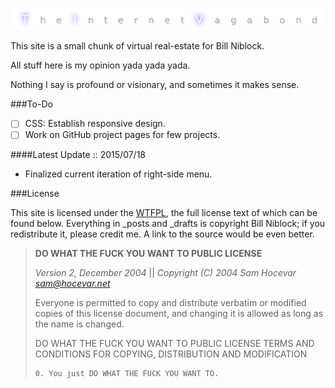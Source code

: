 ![The Internet Vagabond](src/images/TIV_GitHub_Readme.png)

This site is a small chunk of virtual real-estate for Bill Niblock.

All stuff here is my opinion yada yada yada.

Nothing I say is profound or visionary, and sometimes it makes sense.

###To-Do
* [ ] CSS: Establish responsive design.
* [ ] Work on GitHub project pages for few projects.

####Latest Update :: 2015/07/18
* Finalized current iteration of right-side menu.

###License

This site is licensed under the [WTFPL](http://www.wtfpl.net/), the full license
text of which can be found below. Everything in \_posts and \_drafts is
copyright Bill Niblock; if you redistribute it, please credit me. A link to the
source would be even better.

> **DO WHAT THE FUCK YOU WANT TO PUBLIC LICENSE**
>
> _Version 2, December 2004_ || 
> _Copyright (C) 2004 Sam Hocevar <sam@hocevar.net>_
>
> Everyone is permitted to copy and distribute verbatim or modified 
> copies of this license document, and changing it is allowed as long 
> as the name is changed. 
>
> DO WHAT THE FUCK YOU WANT TO PUBLIC LICENSE 
> TERMS AND CONDITIONS FOR COPYING, DISTRIBUTION AND MODIFICATION 
>
>     0. You just DO WHAT THE FUCK YOU WANT TO.
